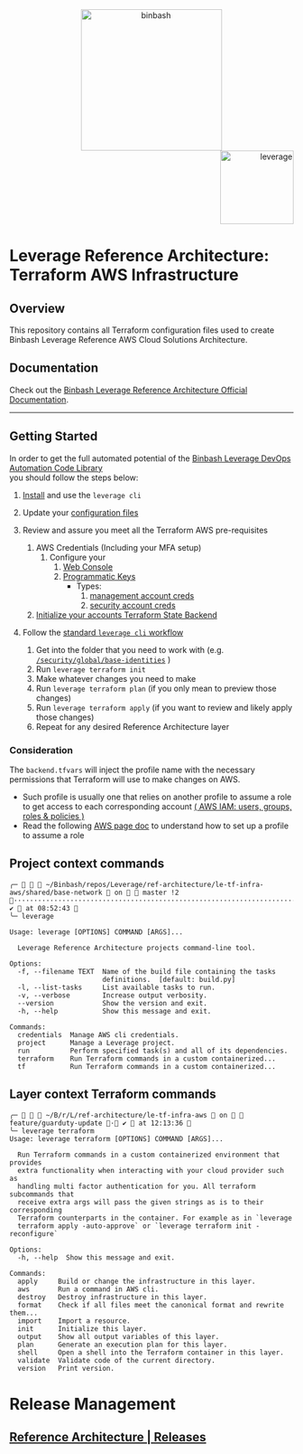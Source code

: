 <div align="center">
    <img src="./%40doc/figures/binbash.png"
    alt="binbash" width="250"/>
</div>
<div align="right">
  <img src="./%40doc/figures/binbash-leverage-terraform.png"
  alt="leverage" width="130"/>
</div>

# Leverage Reference Architecture: Terraform AWS Infrastructure

## Overview
This repository contains all Terraform configuration files used to create Binbash Leverage Reference AWS Cloud
Solutions Architecture.

## Documentation
Check out the [Binbash Leverage Reference Architecture Official Documentation](https://leverage.binbash.com.ar).

---

## Getting Started

In order to get the full automated potential of the
[Binbash Leverage DevOps Automation Code Library](https://leverage.binbash.com.ar/how-it-works/code-library/code-library/)  
you should follow the steps below:

1. [Install](https://leverage.binbash.com.ar/first-steps/local-setup/) and use the `leverage cli`
2. Update your [configuration files](https://leverage.binbash.com.ar/user-guide/base-configuration/repo-le-tf-infra-aws/#configuration)
3. Review and assure you meet all the Terraform AWS pre-requisites 
   1. AWS Credentials (Including your MFA setup)
      1. Configure your
          1. [Web Console](https://leverage.binbash.com.ar/first-steps/post-deployment/#get-the-temporary-password-to-access-aws-console)
          2. [Programmatic Keys](https://leverage.binbash.com.ar/first-steps/post-deployment/#configure-the-new-credentials)
              - Types:
                  1. [management account creds](https://leverage.binbash.com.ar/user-guide/features/identities/credentials/#management-credentials)
                  2. [security account creds](https://leverage.binbash.com.ar/user-guide/features/identities/credentials/#security-credentials)
    2. [Initialize your accounts Terraform State Backend](https://leverage.binbash.com.ar/user-guide/base-workflow/repo-le-tf-infra-aws-tf-state/)

4. Follow the [standard `leverage cli` workflow](https://leverage.binbash.com.ar/user-guide/base-workflow/repo-le-tf-infra/) 
    1. Get into the folder that you need to work with (e.g. [`/security/global/base-identities`](https://github.com/binbashar/le-tf-infra-aws/tree/master/security/global/base-identities) )
    2. Run `leverage terraform init` 
    3. Make whatever changes you need to make
    4. Run `leverage terraform plan` (if you only mean to preview those changes)
    5. Run `leverage terraform apply` (if you want to review and likely apply those changes)
    6. Repeat for any desired Reference Architecture layer 

### Consideration

The `backend.tfvars` will inject the profile name with the necessary permissions that Terraform will 
use to make changes on AWS.
* Such profile is usually one that relies on another profile to assume a role to get access to 
  each corresponding account [( AWS IAM: users, groups, roles & policies )](https://leverage.binbash.com.ar/how-it-works/features/identities/identities/)
* Read the following [AWS page doc](https://docs.aws.amazon.com/cli/latest/userguide/cli-configure-role.html) 
  to understand how to set up a profile to assume a role


## Project context commands
```shell
╭─    ~/Binbash/repos/Leverage/ref-architecture/le-tf-infra-aws/shared/base-network  on   master !2 ······························································································ ✔  at 08:52:43 
╰─ leverage

Usage: leverage [OPTIONS] COMMAND [ARGS]...

  Leverage Reference Architecture projects command-line tool.

Options:
  -f, --filename TEXT  Name of the build file containing the tasks
                       definitions.  [default: build.py]
  -l, --list-tasks     List available tasks to run.
  -v, --verbose        Increase output verbosity.
  --version            Show the version and exit.
  -h, --help           Show this message and exit.

Commands:
  credentials  Manage AWS cli credentials.
  project      Manage a Leverage project.
  run          Perform specified task(s) and all of its dependencies.
  terraform    Run Terraform commands in a custom containerized...
  tf           Run Terraform commands in a custom containerized...
```

## Layer context Terraform commands
```shell
╭─    ~/B/r/L/ref-architecture/le-tf-infra-aws  on   feature/guarduty-update · ✔  at 12:13:36 
╰─ leverage terraform
Usage: leverage terraform [OPTIONS] COMMAND [ARGS]...

  Run Terraform commands in a custom containerized environment that provides
  extra functionality when interacting with your cloud provider such as
  handling multi factor authentication for you. All terraform subcommands that
  receive extra args will pass the given strings as is to their corresponding
  Terraform counterparts in the container. For example as in `leverage
  terraform apply -auto-approve` or `leverage terraform init -reconfigure`

Options:
  -h, --help  Show this message and exit.

Commands:
  apply     Build or change the infrastructure in this layer.
  aws       Run a command in AWS cli.
  destroy   Destroy infrastructure in this layer.
  format    Check if all files meet the canonical format and rewrite them...
  import    Import a resource.
  init      Initialize this layer.
  output    Show all output variables of this layer.
  plan      Generate an execution plan for this layer.
  shell     Open a shell into the Terraform container in this layer.
  validate  Validate code of the current directory.
  version   Print version.
```

# Release Management
## [**Reference Architecture | Releases**](https://github.com/binbashar/le-tf-infra-aws/releases)
